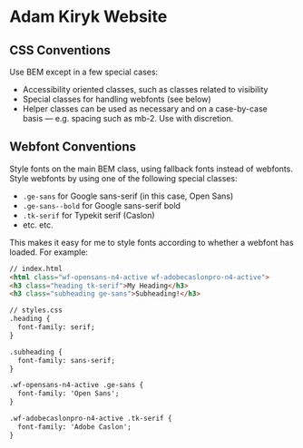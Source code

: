 # Adam Kiryk Website

## CSS Conventions
Use BEM except in a few special cases:

* Accessibility oriented classes, such as classes related to visibility
* Special classes for handling webfonts (see below)
* Helper classes can be used as necessary and on a case-by-case basis — e.g. spacing such as mb-2. Use with discretion.

## Webfont Conventions
Style fonts on the main BEM class, using fallback fonts instead of webfonts. Style webfonts by using one of the following special classes:

* `.ge-sans` for Google sans-serif (in this case, Open Sans)
* `.ge-sans--bold` for Google sans-serif bold
* `.tk-serif` for Typekit serif (Caslon)
* etc. etc.

This makes it easy for me to style fonts according to whether a webfont has loaded. For example:

``` html
// index.html
<html class="wf-opensans-n4-active wf-adobecaslonpro-n4-active">
<h3 class="heading tk-serif">My Heading</h3>
<h3 class="subheading ge-sans">Subheading!</h3>

// styles.css
.heading {
  font-family: serif;
}

.subheading {
  font-family: sans-serif;
}

.wf-opensans-n4-active .ge-sans {
  font-family: 'Open Sans';
}

.wf-adobecaslonpro-n4-active .tk-serif {
  font-family: 'Adobe Caslon';
}
```